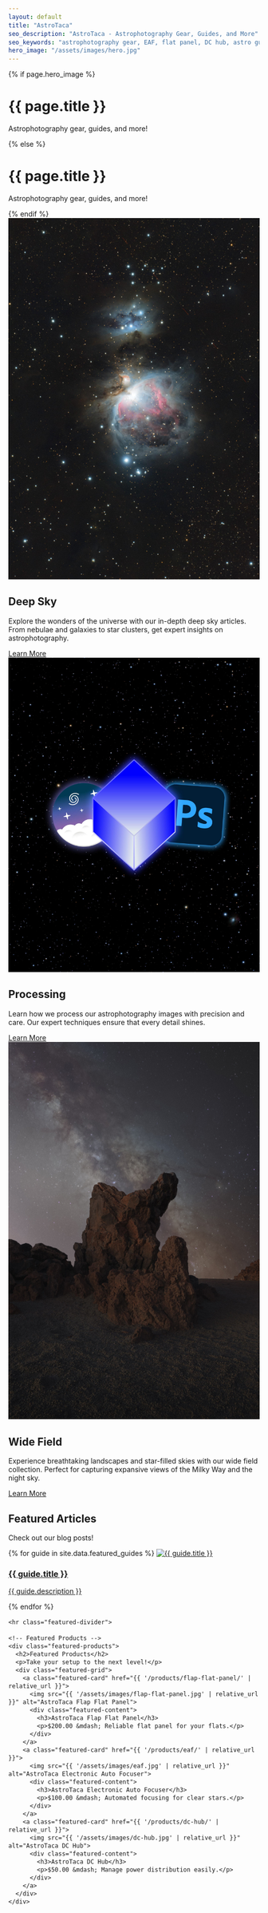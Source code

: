 ```yaml
---
layout: default
title: "AstroTaca"
seo_description: "AstroTaca - Astrophotography Gear, Guides, and More"
seo_keywords: "astrophotography gear, EAF, flat panel, DC hub, astro guides"
hero_image: "/assets/images/hero.jpg"
---
```


<!-- Hero Section -->
{% if page.hero_image %}
<div class="hero" style="background-image: url('{{ page.hero_image }}');" data-aos="fade-in">
  <div class="hero-overlay" style="background: rgba(0,0,0,0.4);"></div>
  <div class="hero-content">
    <h1>{{ page.title }}</h1>
    <p>Astrophotography gear, guides, and more!</p>
  </div>
</div>
{% else %}
<div class="hero" data-aos="fade-in">
  <div class="hero-overlay"></div>
  <div class="hero-content">
    <h1>{{ page.title }}</h1>
    <p>Astrophotography gear, guides, and more!</p>
  </div>
</div>
{% endif %}

<!-- Deep Sky Section (Image on the left) -->
<section class="info-section deep-sky-section">
  <div class="container">
    <div class="info-content" data-aos="fade-up" data-aos-delay="0" data-aos-duration="800">
      <div class="info-image">
        <img src="/assets/images/deep-sky.jpg" alt="Deep Sky">
      </div>
      <div class="info-text">
        <h2>Deep Sky</h2>
        <p>
          Explore the wonders of the universe with our in-depth deep sky articles.
          From nebulae and galaxies to star clusters, get expert insights on astrophotography.
        </p>
        <a href="/deep-sky/" class="hero-button white">Learn More</a>
      </div>
    </div>
  </div>
</section>

<!-- Processing Section (Image on the right) -->
<section class="info-section processing-section">
  <div class="container">
    <div class="info-content" style="flex-direction: row-reverse;" data-aos="fade-up" data-aos-delay="0" data-aos-duration="800">
      <div class="info-image">
        <img src="/assets/images/processing.jpg" alt="Processing">
      </div>
      <div class="info-text">
        <h2>Processing</h2>
        <p>
          Learn how we process our astrophotography images with precision and care.
          Our expert techniques ensure that every detail shines.
        </p>
        <a href="/processing/" class="hero-button white">Learn More</a>
      </div>
    </div>
  </div>
</section>

<!-- Wide Field Section (Image on the left) -->
<section class="info-section wide-field-section">
  <div class="container">
    <div class="info-content" data-aos="fade-up" data-aos-delay="0" data-aos-duration="800">
      <div class="info-image">
        <img src="/assets/images/wide-field.jpg" alt="Wide Field">
      </div>
      <div class="info-text">
        <h2>Wide Field</h2>
        <p>
          Experience breathtaking landscapes and star-filled skies with our wide field collection.
          Perfect for capturing expansive views of the Milky Way and the night sky.
        </p>
        <a href="/wide-field/" class="hero-button white">Learn More</a>
      </div>
    </div>
  </div>
</section>

<!-- Unified Featured Block (Featured Articles & Products) -->
<section class="featured-block unified" data-aos="fade-up">
  <div class="container featured-container unified">
    <!-- Featured Articles -->
    <div class="featured-articles">
      <h2>Featured Articles</h2>
      <p>Check out our blog posts!</p>
      <div class="featured-grid">
        {% for guide in site.data.featured_guides %}
          <a class="featured-card" href="{{ guide.url | relative_url }}">
            <img src="{{ guide.image | relative_url }}" alt="{{ guide.title }}">
            <div class="featured-content">
              <h3>{{ guide.title }}</h3>
              <p>{{ guide.description }}</p>
            </div>
          </a>
        {% endfor %}
      </div>
    </div>

    <hr class="featured-divider">

    <!-- Featured Products -->
    <div class="featured-products">
      <h2>Featured Products</h2>
      <p>Take your setup to the next level!</p>
      <div class="featured-grid">
        <a class="featured-card" href="{{ '/products/flap-flat-panel/' | relative_url }}">
          <img src="{{ '/assets/images/flap-flat-panel.jpg' | relative_url }}" alt="AstroTaca Flap Flat Panel">
          <div class="featured-content">
            <h3>AstroTaca Flap Flat Panel</h3>
            <p>$200.00 &mdash; Reliable flat panel for your flats.</p>
          </div>
        </a>
        <a class="featured-card" href="{{ '/products/eaf/' | relative_url }}">
          <img src="{{ '/assets/images/eaf.jpg' | relative_url }}" alt="AstroTaca Electronic Auto Focuser">
          <div class="featured-content">
            <h3>AstroTaca Electronic Auto Focuser</h3>
            <p>$100.00 &mdash; Automated focusing for clear stars.</p>
          </div>
        </a>
        <a class="featured-card" href="{{ '/products/dc-hub/' | relative_url }}">
          <img src="{{ '/assets/images/dc-hub.jpg' | relative_url }}" alt="AstroTaca DC Hub">
          <div class="featured-content">
            <h3>AstroTaca DC Hub</h3>
            <p>$50.00 &mdash; Manage power distribution easily.</p>
          </div>
        </a>
      </div>
    </div>
  </div>
</section>
